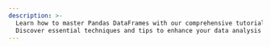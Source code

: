 ```yaml
---
description: >-
  Learn how to master Pandas DataFrames with our comprehensive tutorial.
  Discover essential techniques and tips to enhance your data analysis skills!
---
```


